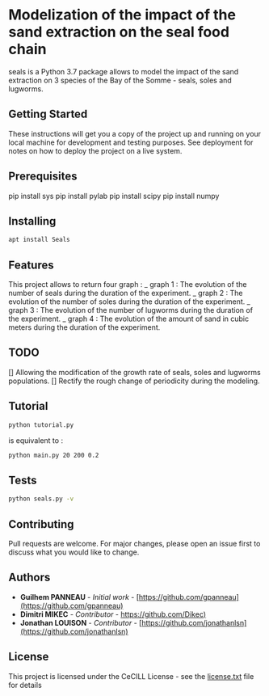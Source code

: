 # Modelization of the impact of the sand extraction on the seal food chain 

seals is a Python 3.7 package allows to model the impact of the sand extraction on 3 species of the Bay of the Somme - seals, soles and lugworms.

## Getting Started

These instructions will get you a copy of the project up and running on your local machine for development and testing purposes. See deployment for notes on how to deploy the project on a live system.

## Prerequisites

pip install sys
pip install pylab
pip install scipy
pip install numpy


## Installing

```bash
apt install Seals
```

## Features

This project allows to return four graph :
_ graph 1 : The evolution of the number of seals during the duration of the experiment.
_ graph 2 : The evolution of the number of soles during the duration of the experiment.
_ graph 3 : The evolution of the number of lugworms during the duration of the experiment.
_ graph 4 : The evolution of the amount of sand in cubic meters during the duration of the experiment.

## TODO

[] Allowing the modification of the growth rate of seals, soles and lugworms populations.
[] Rectify the rough change of periodicity during the modeling.

## Tutorial

```bash
python tutorial.py
```

is equivalent to :

```bash
python main.py 20 200 0.2
```

## Tests

```bash
python seals.py -v
```

## Contributing

Pull requests are welcome. For major changes, please open an issue first to discuss what you would like to change.

## Authors

* **Guilhem PANNEAU** - *Initial work* - [https://github.com/gpanneau](https://github.com/gpanneau)
* **Dimitri MIKEC** - *Contributor* - [https://github.com/Dikec)](https://github.com/Dikec)
* **Jonathan LOUISON** - *Contributor* - [https://github.com/jonathanlsn](https://github.com/jonathanlsn)

## License

This project is licensed under the CeCILL License - see the [license.txt](license.txt) file for details
